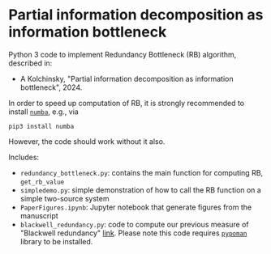 # Partial information decomposition as information bottleneck

Python 3 code to implement Redundancy Bottleneck (RB) algorithm, described in:
  * A Kolchinsky, "Partial information decomposition as information bottleneck", 2024.


In order to speed up computation of RB, it is strongly recommended to install [`numba`](https://numba.pydata.org/), e.g., via
```
pip3 install numba
```
However, the code should work without it also.

Includes:
* `redundancy_bottleneck.py`: contains the main function for computing RB, `get_rb_value`
* `simpledemo.py`: simple demonstration of how to call the RB function on a simple two-source system
* `PaperFigures.ipynb`: Jupyter notebook that generate figures from the manuscript
* `blackwell_redundancy.py`: code to compute our previous measure of "Blackwell redundancy" [link](https://www.mdpi.com/1099-4300/24/3/403). Please note this code requires [`pypoman`](https://github.com/stephane-caron/pypoman) library to be installed.
 
